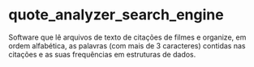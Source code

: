 # quote_analyzer_search_engine
Software que lê arquivos de texto de citações de filmes e organize, em ordem alfabética, as palavras (com mais de 3 caracteres) contidas nas citações e as suas frequências em estruturas de dados.
